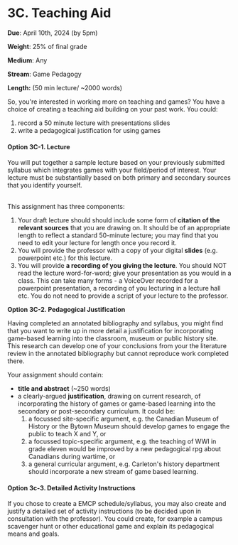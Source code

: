 # 3C. Teaching Aid

**Due**: April 10th, 2024 (by 5pm)

**Weight**: 25% of final grade

**Medium**: Any

**Stream**: Game Pedagogy

**Length:** (50 min lecture/ \~2000 words)

So, you're interested in working more on teaching and games? You have a choice of creating a teaching aid building on your past work. You could:&#x20;

1. record a 50 minute lecture with presentations slides
2. write a pedagogical justification for using games

#### Option 3C-1.  Lecture

You will put together a sample lecture based on your previously submitted syllabus which integrates games with your field/period of interest. Your lecture must be substantially based on both primary and secondary sources that you identify yourself.

\
This assignment has three components:

1. Your draft lecture should should include some form of **citation of the relevant sources** that you are drawing on. It should be of an appropriate length to reflect a standard 50-minute lecture; you may find that you need to edit your lecture for length once you record it.
2. You will provide the professor with a copy of your digital **slides** (e.g. powerpoint etc.) for this lecture.
3. You will provide **a recording of you giving the lecture**. You should NOT read the lecture word-for-word; give your presentation as you would in a class. This can take many forms - a VoiceOver recorded for a powerpoint presentation, a recording of you lecturing in a lecture hall etc. You do not need to provide a script of your lecture to the professor.&#x20;

**Option 3C-2.  Pedagogical Justification**

Having completed an annotated bibliography and syllabus, you might find that you want to write up in more detail a justification for incorporating game-based learning into the classroom, museum or public history site. This research can develop one of your conclusions from your the literature review in the annotated bibliography but cannot reproduce work completed there.&#x20;

Your assignment should contain:

* **title and abstract** (\~250 words)
* a clearly-argued **justification**, drawing on current research, of incorporating the history of games or game-based learning into the secondary or post-secondary curriculum. It could be:
  1. a focussed site-specific argument, e.g. the Canadian Museum of History or the Bytown Museum should develop games to engage the public to teach X and Y, or
  2. a focussed topic-specific argument, e.g. the teaching of WWI in grade eleven would be improved by a new pedagogical rpg about Canadians during wartime, or
  3. a general curricular argument, e.g.  Carleton's history department should incorporate a new stream of game based learning.

#### Option 3c-3. Detailed Activity Instructions

If you chose to create a EMCP schedule/syllabus, you may also create and justify a detailed set of activity instructions (to be decided upon in consultation with the professor). You could create, for example a campus scavenger hunt  or other educational game and explain its pedagogical means and goals.&#x20;
